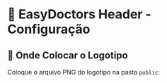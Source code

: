 # 📱 EasyDoctors Header - Configuração

## 📁 Onde Colocar o Logotipo

Coloque o arquivo PNG do logotipo na pasta `public`:
